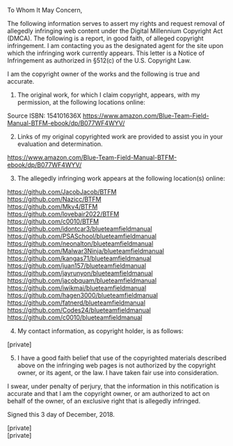 To Whom It May Concern,

The following information serves to assert my rights and request removal of allegedly infringing web content under the Digital Millennium Copyright Act (DMCA). The following is a report, in good faith, of alleged copyright infringement. I am contacting you as the designated agent for the site upon which the infringing work currently appears. This letter is a Notice of Infringement as authorized in §512(c) of the U.S. Copyright Law.

I am the copyright owner of the works and the following is true and accurate.

1. The original work, for which I claim copyright, appears, with my permission, at the following locations online:

Source ISBN: 154101636X
https://www.amazon.com/Blue-Team-Field-Manual-BTFM-ebook/dp/B077WF4WYV/

2. Links of my original copyrighted work are provided to assist you in your evaluation and determination.

https://www.amazon.com/Blue-Team-Field-Manual-BTFM-ebook/dp/B077WF4WYV/  

3. The allegedly infringing work appears at the following location(s) online:  

https://github.com/JacobJacob/BTFM  
https://github.com/Nazicc/BTFM  
https://github.com/Mkv4/BTFM  
https://github.com/lovebair2022/BTFM  
https://github.com/c0010/BTFM  
https://github.com/idontcar3/blueteamfieldmanual  
https://github.com/PSASchool/blueteamfieldmanual  
https://github.com/neonalton/blueteamfieldmanual  
https://github.com/Malwar3Ninja/blueteamfieldmanual  
https://github.com/kangas71/blueteamfieldmanual  
https://github.com/juan157/blueteamfieldmanual  
https://github.com/jayrunyon/blueteamfieldmanual  
https://github.com/jacobquam/blueteamfieldmanual  
https://github.com/iwikmai/blueteamfieldmanual  
https://github.com/hagen3000/blueteamfieldmanual  
https://github.com/fatnerd/blueteamfieldmanual  
https://github.com/Codes24/blueteamfieldmanual  
https://github.com/c0010/blueteamfieldmanual  

4. My contact information, as copyright holder, is as follows:  

[private]

5. I have a good faith belief that use of the copyrighted materials described above on the infringing web pages is not authorized by the copyright owner, or its agent, or the law. I have taken fair use into consideration.  

I swear, under penalty of perjury, that the information in this notification is accurate and that I am the copyright owner, or am authorized to act on behalf of the owner, of an exclusive right that is allegedly infringed.  

Signed this 3 day of December, 2018.  

[private]  
[private]
